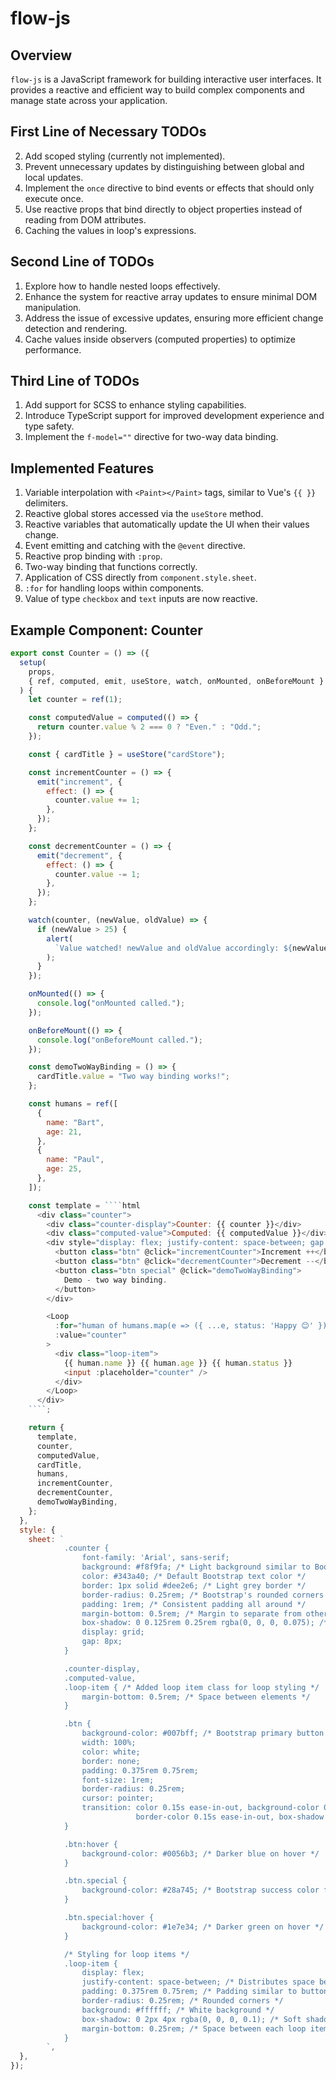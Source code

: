 # flow-js

## Overview

`flow-js` is a JavaScript framework for building interactive user interfaces. It provides a reactive and efficient way to build complex components and manage state across your application.

## First Line of Necessary TODOs

<!-- 1. Remove expression attribute from expression elements (currently not implemented). -->

2. Add scoped styling (currently not implemented).
3. Prevent unnecessary updates by distinguishing between global and local updates.
4. Implement the `once` directive to bind events or effects that should only execute once.
5. Use reactive props that bind directly to object properties instead of reading from DOM attributes.
6. Caching the values in loop's expressions.

## Second Line of TODOs

1. Explore how to handle nested loops effectively.
2. Enhance the system for reactive array updates to ensure minimal DOM manipulation.
3. Address the issue of excessive updates, ensuring more efficient change detection and rendering.
4. Cache values inside observers (computed properties) to optimize performance.

## Third Line of TODOs

1. Add support for SCSS to enhance styling capabilities.
2. Introduce TypeScript support for improved development experience and type safety.
3. Implement the `f-model=""` directive for two-way data binding.

## Implemented Features

1. Variable interpolation with `<Paint></Paint>` tags, similar to Vue's `{{ }}` delimiters.
2. Reactive global stores accessed via the `useStore` method.
3. Reactive variables that automatically update the UI when their values change.
4. Event emitting and catching with the `@event` directive.
5. Reactive prop binding with `:prop`.
6. Two-way binding that functions correctly.
7. Application of CSS directly from `component.style.sheet`.
8. `:for` for handling loops within components.
9. Value of type `checkbox` and `text` inputs are now reactive.

## Example Component: Counter

`````javascript
export const Counter = () => ({
  setup(
    props,
    { ref, computed, emit, useStore, watch, onMounted, onBeforeMount }
  ) {
    let counter = ref(1);

    const computedValue = computed(() => {
      return counter.value % 2 === 0 ? "Even." : "Odd.";
    });

    const { cardTitle } = useStore("cardStore");

    const incrementCounter = () => {
      emit("increment", {
        effect: () => {
          counter.value += 1;
        },
      });
    };

    const decrementCounter = () => {
      emit("decrement", {
        effect: () => {
          counter.value -= 1;
        },
      });
    };

    watch(counter, (newValue, oldValue) => {
      if (newValue > 25) {
        alert(
          `Value watched! newValue and oldValue accordingly: ${newValue}, ${oldValue}`
        );
      }
    });

    onMounted(() => {
      console.log("onMounted called.");
    });

    onBeforeMount(() => {
      console.log("onBeforeMount called.");
    });

    const demoTwoWayBinding = () => {
      cardTitle.value = "Two way binding works!";
    };

    const humans = ref([
      {
        name: "Bart",
        age: 21,
      },
      {
        name: "Paul",
        age: 25,
      },
    ]);

    const template = ````html
      <div class="counter">
        <div class="counter-display">Counter: {{ counter }}</div>
        <div class="computed-value">Computed: {{ computedValue }}</div>
        <div style="display: flex; justify-content: space-between; gap: 24px;">
          <button class="btn" @click="incrementCounter">Increment ++</button>
          <button class="btn" @click="decrementCounter">Decrement --</button>
          <button class="btn special" @click="demoTwoWayBinding">
            Demo - two way binding.
          </button>
        </div>

        <Loop
          :for="human of humans.map(e => ({ ...e, status: 'Happy 😊' }))"
          :value="counter"
        >
          <div class="loop-item">
            {{ human.name }} {{ human.age }} {{ human.status }}
            <input :placeholder="counter" />
          </div>
        </Loop>
      </div>
    ````;

    return {
      template,
      counter,
      computedValue,
      cardTitle,
      humans,
      incrementCounter,
      decrementCounter,
      demoTwoWayBinding,
    };
  },
  style: {
    sheet: `
            .counter {
                font-family: 'Arial', sans-serif;
                background: #f8f9fa; /* Light background similar to Bootstrap forms */
                color: #343a40; /* Default Bootstrap text color */
                border: 1px solid #dee2e6; /* Light grey border */
                border-radius: 0.25rem; /* Bootstrap's rounded corners */
                padding: 1rem; /* Consistent padding all around */
                margin-bottom: 0.5rem; /* Margin to separate from other elements */
                box-shadow: 0 0.125rem 0.25rem rgba(0, 0, 0, 0.075); /* Bootstrap-like shadow */
                display: grid;
                gap: 8px;
            }

            .counter-display,
            .computed-value,
            .loop-item { /* Added loop item class for loop styling */
                margin-bottom: 0.5rem; /* Space between elements */
            }

            .btn {
                background-color: #007bff; /* Bootstrap primary button color */
                width: 100%;
                color: white;
                border: none;
                padding: 0.375rem 0.75rem;
                font-size: 1rem;
                border-radius: 0.25rem;
                cursor: pointer;
                transition: color 0.15s ease-in-out, background-color 0.15s ease-in-out,
                            border-color 0.15s ease-in-out, box-shadow 0.15s ease-in-out; /* Smooth transition for hover effects */
            }

            .btn:hover {
                background-color: #0056b3; /* Darker blue on hover */
            }

            .btn.special {
                background-color: #28a745; /* Bootstrap success color for special button */
            }

            .btn.special:hover {
                background-color: #1e7e34; /* Darker green on hover */
            }

            /* Styling for loop items */
            .loop-item {
                display: flex;
                justify-content: space-between; /* Distributes space between name and age */
                padding: 0.375rem 0.75rem; /* Padding similar to buttons */
                border-radius: 0.25rem; /* Rounded corners */
                background: #ffffff; /* White background */
                box-shadow: 0 2px 4px rgba(0, 0, 0, 0.1); /* Soft shadow for depth */
                margin-bottom: 0.25rem; /* Space between each loop item */
            }
        `,
  },
});
`````
